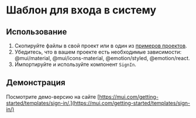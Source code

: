 

# Шаблон для входа в систему <meta data-oversett="" data-original-text="Sign-in template">

## Использование <meta data-oversett="" data-original-text="Usage">

1.  Скопируйте файлы в свой проект или в один из [примеров проектов](https://github.com/mui/material-ui/tree/master/examples).
2.  Убедитесь, что в вашем проекте есть необходимые зависимости: @mui/material, @mui/icons-material, @emotion/styled, @emotion/react.
3.  Импортируйте и используйте компонент `SignIn`.

## Демонстрация <meta data-oversett="" data-original-text="Demo">

Посмотрите демо-версию на сайте [https://mui.com/getting-started/templates/sign-in/.](https://mui.com/getting-started/templates/sign-in/)
